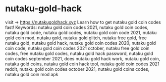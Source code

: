 # nutaku-gold-hack
visit -> https://nutakugoldhack.xyz Learn how to get nutaku gold coin codes fast!
Keywords: nutaku gold coin codes 2021, nutaku gold coin codes, nutaku gold code, nutaku gold codes, nutaku gold coin code 2021, nutaku gold coin mod, nutaku gold, nutaku gold glitch, nutaku free gold, free nutaku gold, nutaku gold hack, nutaku gold coin codes 2020, nutaku gold coin code, nutaku gold coin codes 2021 october, nutaku free gold coin codes, free nutaku gold codes, nutaku gold hack password, nutaku gold coin codes september 2021, does nutaku gold hack work, nutaku gold coin, nutaku gold coins, nutaku gold coin hack tool, nutaku gold coin codes 2021 reddit, nutaku gold coin codes october 2021, nutaku gold coins codes, nutaku gold coin mod apk
